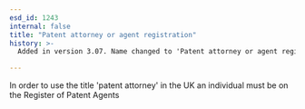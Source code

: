 ```yaml
---
esd_id: 1243
internal: false
title: "Patent attorney or agent registration"
history: >-
  Added in version 3.07. Name changed to 'Patent attorney or agent registration' in version 4.00.

---
```


In order to use the title 'patent attorney' in the UK an individual must be on the Register of Patent Agents

